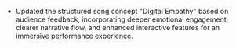 - Updated the structured song concept "Digital Empathy" based on audience feedback, incorporating deeper emotional engagement, clearer narrative flow, and enhanced interactive features for an immersive performance experience.